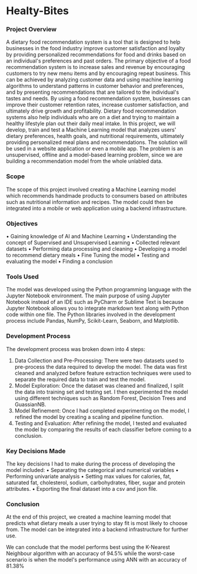 # Healty-Bites

### Project Overview

A dietary food recommendation system is a tool that is designed to help businesses in the food industry improve customer satisfaction and loyalty by providing personalized recommendations for food and drinks based on an individual's preferences and past orders. The primary objective of a food recommendation system is to increase sales and revenue by encouraging customers to try new menu items and by encouraging repeat business. This can be achieved by analyzing customer data and using machine learning algorithms to understand patterns in customer behavior and preferences, and by presenting recommendations that are tailored to the individual's tastes and needs. By using a food recommendation system, businesses can improve their customer retention rates, increase customer satisfaction, and ultimately drive growth and profitability. Dietary food recommendation systems also help individuals who are on a diet and trying to maintain a healthy lifestyle plan out their daily meal intake. In this project, we will develop, train and test a Machine Learning model that analyzes users' dietary preferences, health goals, and nutritional requirements, ultimately providing personalized meal plans and recommendations. The solution will be used in a website application or even a mobile app. The problem is an unsupervised, offline and a model-based learning problem, since we are building a recommendation model from the whole unlabled data.

### Scope

The scope of this project involved creating a Machine Learning model which recommends handmade products to consumers based on attributes such as nutritional information and recipes. The model could then be integrated into a mobile or web application using a backend infrastructure. 

### Objectives

•	Gaining knowledge of AI and Machine Learning
•	Understanding the concept of Supervised and Unsupervised Learning
•	Collected relevant datasets
•	Performing data processing and cleaning
•	Developing a model to recommend dietary meals
•	Fine Tuning the model
•	Testing and evaluating the model
•	Finding a conclusion

### Tools Used

The model was developed using the Python programming language with the Jupyter Notebook environment. The main purpose of using Jupyter Notebook instead of an IDE such as PyCharm or Sublime Text is because Jupyter Notebook allows you to integrate markdown text along with Python code within one file. The Python libraries involved in the development process include Pandas, NumPy, Scikit-Learn, Seaborn, and Matplotlib.

### Development Process

The development process was broken down into 4 steps:
1.	Data Collection and Pre-Processing: There were two datasets used to pre-process the data required to develop the model. The data was first cleaned and analyzed before feature extraction techniques were used to separate the required data to train and test the model.
2.	Model Exploration: Once the dataset was cleaned and finalized, I split the data into training set and testing set. I then experimented the model using different techniques such as Random Forest, Decision Trees and GuassianNB.
3.	Model Refinement: Once I had completed experimenting on the model, I refined the model by creating a scaling and pipeline function.
4.	Testing and Evaluation: After refining the model, I tested and evaluated the model by comparing the results of each classifier before coming to a conclusion.




### Key Decisions Made

The key decisions I had to make during the process of developing the model included:
•	Separating the categorical and numerical variables
•	Performing univariate analysis
•	Setting max values for calories, fat, saturated fat, cholesterol, sodium, carbohydrates, fiber, sugar and protein attributes.
•	Exporting the final dataset into a csv and json file.

### Conclusion

At the end of this project, we created a machine learning model that predicts what dietary meals a user trying to stay fit is most likely to choose from. The model can be integrated into a backend infrastructure for further use.

We can conclude that the model performs best using the K-Nearest Neighbour algorithm with an accuracy of 94.5% while the worst-case scenario is when the model's performance using ANN with an accuracy of 81.38%
